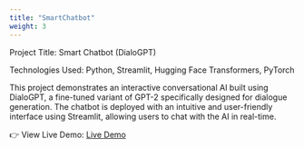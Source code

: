 ```yaml
---
title: "SmartChatbot"
weight: 3
---
```

Project Title: Smart Chatbot (DialoGPT)

Technologies Used: Python, Streamlit, Hugging Face Transformers, PyTorch

This project demonstrates an interactive conversational AI built using DialoGPT, a fine-tuned variant of GPT-2 specifically designed for dialogue generation. The chatbot is deployed with an intuitive and user-friendly interface using Streamlit, allowing users to chat with the AI in real-time.

👉 View Live Demo: [Live Demo](https://smartchatbot-azzahramona.streamlit.app/)
